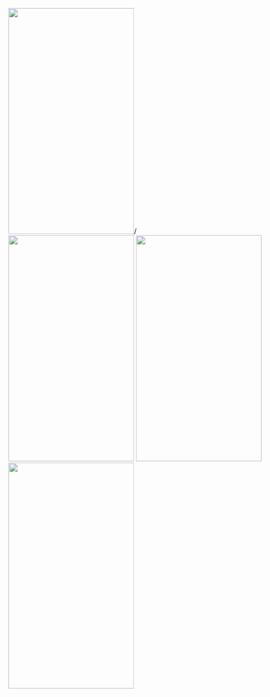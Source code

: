 
<img src="https://user-images.githubusercontent.com/78200403/135314110-399ab080-b309-4321-a88b-9052d7867b14.jpg" width="250" height="450">/
<img src="https://user-images.githubusercontent.com/78200403/135314284-a8b862a6-7a75-4932-a077-30edd56b71cb.jpg" width="250" height="450">
<img src="https://user-images.githubusercontent.com/78200403/135314621-db56af0f-9a4c-4d16-a4e2-0bb2a0cda742.jpg" width="250" height="450">
<img src="https://user-images.githubusercontent.com/78200403/135314451-5a46dcb7-6f8c-42ce-bbf7-ec780347da2f.jpg" width="250" height="450">
